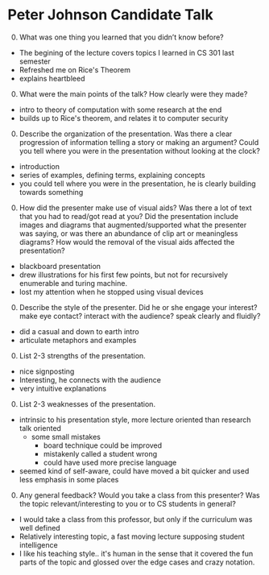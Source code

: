 # Peter Johnson Candidate Talk

0. What was one thing you learned that you didn’t know before?
- The begining of the lecture covers topics I learned in CS 301 last semester
- Refreshed me on Rice's Theorem
- explains heartbleed
0. What were the main points of the talk? How clearly were they made?
  - intro to theory of computation with some research at the end
  - builds up to Rice's theorem, and relates it to computer security
0. Describe the organization of the presentation. Was there a clear progression of information telling a story or making an argument? Could you tell where you were in the presentation without looking at the clock?
  - introduction
  - series of examples, defining terms, explaining concepts
  - you could tell where you were in the presentation, he is clearly building towards something
0. How did the presenter make use of visual aids? Was there a lot of text that you had to read/got read at you? Did the presentation include images and diagrams that augmented/supported what the presenter was saying, or was there an abundance of clip art or meaningless diagrams? How would the removal of the visual aids affected the presentation?
  - blackboard presentation
  - drew illustrations for his first few points, but not for recursively enumerable and turing machine.
  - lost my attention when he stopped using visual devices
0. Describe the style of the presenter. Did he or she engage your interest? make eye contact? interact with the audience? speak clearly and fluidly?
  - did a casual and down to earth intro
  - articulate metaphors and examples
0. List 2-3 strengths of the presentation.
  - nice signposting
  - Interesting, he connects with the audience
  - very intuitive explanations
0. List 2-3 weaknesses of the presentation.
- intrinsic to his presentation style, more lecture oriented than research talk oriented
  - some small mistakes
    - board technique could be improved
    - mistakenly called a student wrong
    - could have used more precise language
- seemed kind of self-aware, could have moved a bit quicker and used less emphasis in some places
0. Any general feedback? Would you take a class from this presenter? Was the topic relevant/interesting to you or to CS students in general?
- I would take a class from this professor, but only if the curriculum was well defined
- Relatively interesting topic, a fast moving lecture supposing student intelligence
- I like his teaching style.. it's human in the sense that it covered the fun parts of the topic and glossed over the edge cases and crazy notation.
